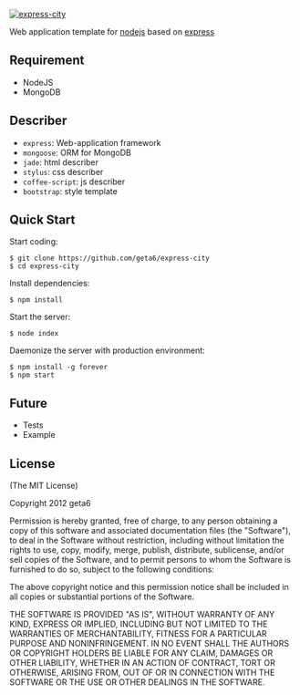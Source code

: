 [![express-city](https://docs.google.com/open?id=0B_iPLlyGvUQTTElNM3ZEdlYzR2M)](https://github.com/geta6/express-city)

  Web application template for [nodejs](http://nodejs.org) based on [express](http://expressjs.com)

## Requirement

  * NodeJS
  * MongoDB


## Describer

  * `express`: Web-application framework
  * `mongoose`: ORM for MongoDB
  * `jade`: html describer
  * `stylus`: css describer
  * `coffee-script`: js describer
  * `bootstrap`: style template


## Quick Start

  Start coding:

    $ git clone https://github.com/geta6/express-city
    $ cd express-city

  Install dependencies:

    $ npm install

  Start the server:

    $ node index

  Daemonize the server with production environment:

    $ npm install -g forever
    $ npm start


## Future

  * Tests
  * Example


## License

(The MIT License)

Copyright 2012 geta6

Permission is hereby granted, free of charge, to any person obtaining
a copy of this software and associated documentation files (the
"Software"), to deal in the Software without restriction, including
without limitation the rights to use, copy, modify, merge, publish,
distribute, sublicense, and/or sell copies of the Software, and to
permit persons to whom the Software is furnished to do so, subject to
the following conditions:

The above copyright notice and this permission notice shall be
included in all copies or substantial portions of the Software.

THE SOFTWARE IS PROVIDED "AS IS", WITHOUT WARRANTY OF ANY KIND,
EXPRESS OR IMPLIED, INCLUDING BUT NOT LIMITED TO THE WARRANTIES OF
MERCHANTABILITY, FITNESS FOR A PARTICULAR PURPOSE AND
NONINFRINGEMENT. IN NO EVENT SHALL THE AUTHORS OR COPYRIGHT HOLDERS BE
LIABLE FOR ANY CLAIM, DAMAGES OR OTHER LIABILITY, WHETHER IN AN ACTION
OF CONTRACT, TORT OR OTHERWISE, ARISING FROM, OUT OF OR IN CONNECTION
WITH THE SOFTWARE OR THE USE OR OTHER DEALINGS IN THE SOFTWARE.
